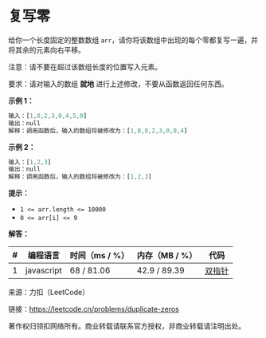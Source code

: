 # 复写零

给你一个长度固定的整数数组 `arr`，请你将该数组中出现的每个零都复写一遍，并将其余的元素向右平移。

注意：请不要在超过该数组长度的位置写入元素。

要求：请对输入的数组 **就地** 进行上述修改，不要从函数返回任何东西。

**示例 1：**

``` javascript
输入：[1,0,2,3,0,4,5,0]
输出：null
解释：调用函数后，输入的数组将被修改为：[1,0,0,2,3,0,0,4]
```

**示例 2：**

``` javascript
输入：[1,2,3]
输出：null
解释：调用函数后，输入的数组将被修改为：[1,2,3]
```

**提示：**

- `1 <= arr.length <= 10000`
- `0 <= arr[i] <= 9`

**解答：**

**#**|**编程语言**|**时间（ms / %）**|**内存（MB / %）**|**代码**
--|--|--|--|--
1|javascript|68 / 81.06|42.9 / 89.39|[双指针](./javascript/ac_v1.js)

来源：力扣（LeetCode）

链接：https://leetcode.cn/problems/duplicate-zeros

著作权归领扣网络所有。商业转载请联系官方授权，非商业转载请注明出处。
